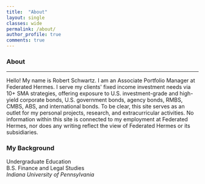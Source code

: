 ```yaml
---
title:  "About"
layout: single
classes: wide
permalink: /about/
author_profile: true
comments: true
---
```


### About
---

Hello! My name is Robert Schwartz. I am an Associate Portfolio Manager at Federated Hermes.
I serve my clients' fixed income investment needs via 10+ SMA strategies, offering exposure to U.S. investment-grade and high-yield corporate bonds, U.S. government bonds, agency bonds, RMBS, CMBS, ABS, and international bonds.
To be clear, this site serves as an outlet for my personal projects, research, and extracurricular activities. 
No information within this site is connected to my employment at Federated Hermes, nor does any writing reflect the view of Federated Hermes
or its subsidiaries.

### My Background<br>
Undergraduate Education<br>
B.S. Finance and Legal Studies<br>
*Indiana University of Pennsylvania*<br>